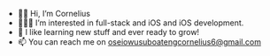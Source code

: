 - 👋🏽 Hi, I’m Cornelius
- 👨🏽‍💻 I’m interested in full-stack and iOS and iOS development.
- 🌱 I like learning new stuff and ever ready to grow!
- 📫 You can reach me on oseiowusuboatengcornelius6@gmail.com

<!---
CorneliusOsei2/CorneliusOsei2 is a ✨ special ✨ repository because its `README.md` (this file) appears on your GitHub profile.
You can click the Preview link to take a look at your changes.
--->
